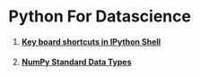 # Python For Datascience

1. #### [Key board shortcuts in IPython Shell](Keyboardshortcut_for_IPython_Shell.md)
2. #### [NumPy Standard Data Types](NumPy_Standard_Data_Types.md)
